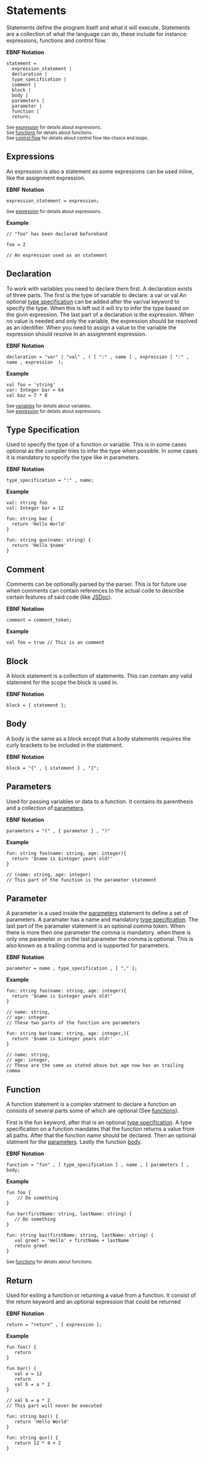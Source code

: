 # Statements

Statements define the program itself and what it will execute. Statements are a collection of what the language can do, these include for instance: expressions, functions and control flow.

__EBNF Notation__
```ebnf
statement =
  expression_statement |
  declaration |
  type_specification |
  comment |
  block |
  body |
  parameters |
  parameter |
  function |
  return;
```

<sub>See [expression](expressions.md) for details about expressions.</sub>  
<sub>See [functions](functions.md) for details about functions.</sub>  
<sub>See [control flow](control-flow.md) for details about control flow like choice and loops.</sub>

## Expressions

An expression is also a statement as some expressions can be used inline, like the assignment expression.

__EBNF Notation__
```ebnf
expression_statement = expression;
```

<sub>See [expression](expressions.md) for details about expressions.</sub>  

__Example__
```ttr
// "foo" has been declared beforehand

foo = 2

// An expression used as an statement
```

## Declaration

To work with variables you need to declare them first. A declaration exists of three parts. The first is the type of variable to declare: a var or val An optional [type specification](#Type-Specification) can be added after the var/val keyword to specify the type. When this is left out it will try to infer the type based on the givin expression. The last part of a declaration is the expression. When no value is needed and only the variable, the expression should be resolved as an identifier. When you need to assign a value to the variable the expression should resolve in an assignment expression.

__EBNF Notation__
```ebnf
declaration = "var" | "val" , ( [ ":" , name ] , expression | ":" , name , expression  );
```

__Example__
```ttr
val foo = 'string'
var: Integer bar = 64
val baz = 7 * 8
```

<sub>See [variables](variables.md) for details about variables.</sub>  
<sub>See [expression](expressions.md) for details about expressions.</sub>  

## Type Specification

Used to specify the type of a function or variable. This is in some cases optional as the compiler tries to infer the type when possible. In some cases it is mandatory to specify the type like in parameters.

__EBNF Notation__
```ebnf
type_specification = ":" , name;
```

__Example__
```ttr
val: string foo
val: Integer bar = 12

fun: string baz {
  return 'Hello World'
}

fun: string qux(name: string) {
  return 'Hello $name'
}
```

## Comment

Comments can be optionally parsed by the parser. This is for future use when comments can contain references to the actual code to describe certain features of said code (like [JSDoc](https://jsdoc.app/index.html)).

__EBNF Notation__
```ebnf
comment = comment_token;
```

__Example__
```ttr
val foo = true // This is an comment
```

## Block

A block statement is a collection of statements. This can contain any valid statement for the scope the block is used in.

__EBNF Notation__
```ebnf
block = { statement };
```

## Body

A body is the same as a block except that a body statements requires the curly brackets to be included in the statement.

__EBNF Notation__
```ebnf
block = "{" , { statement } , "}";
```

## Parameters

Used for passing variables or data to a function. It contains its parenthesis and a collection of [parameters](#parameter).

__EBNF Notation__
```ebnf
parameters = "(" , { parameter } , ")"
```

__Example__
```ttr
fun: string foo(name: string, age: integer){
  return '$name is $integer years old!'
}

// (name: string, age: integer)
// This part of the function is the parameter statement
```

## Parameter

A parameter is a used inside the [parameters](#parameters) statement to define a set of parameters. A paramater has a name and mandatory [type specification](#Type-Specification). The last part of the paramater statement is an optional comma token. When there is more then one parameter the comma is mandatory. when there is only one parameter or on the last parameter the comma is optional. This is also known as a trailing comma and is supported for parameters.

__EBNF Notation__
```ebnf
parameter = name , type_specification , [ "," ];
```

__Example__
```ttr
fun: string foo(name: string, age: integer){
  return '$name is $integer years old!'
}

// name: string,
// age: integer
// These two parts of the function are parameters

fun: string bar(name: string, age: integer,){
  return '$name is $integer years old!'
}

// name: string,
// age: integer,
// These are the same as stated above but age now has an trailing comma
```

## Function

A function statement is a complex statment to declare a function an consists of several parts some of which are optional (See [functions](functions.md)).

First is the fun keyword, after that is an optional [type specification](#Type-Specification). A type specification on a function mandates that the function returns a value from all paths. After that the function name should be declared. Then an optional statment for the [parameters](#parameters). Lastly the function [body](#body).

__EBNF Notation__
```ebnf
function = "fun" , [ type_specification ] , name , [ parameters ] , body;
```

__Example__
```ttr
fun foo {
    // Do something
}

fun bar(firstName: string, lastName: string) {
   // Do something
}

fun: string baz(firstName: string, lastName: string) {
   val greet = 'Hello' + firstName + lastName
   return greet
}
```

<sub>See [functions](functions.md) for details about functions.</sub>

## Return

Used for exiting a function or returning a value from a function. It consist of the return keyword and an optional expression that could be returned

__EBNF Notation__
```ebnf
return = "return" , [ expression ];
```

__Example__
```ttr
fun foo() {
   return
}

fun bar() {
   val a = 12
   return
   val b = a * 2
}

// val b = a * 2
// This part will never be executed

fun: string baz() {
   return 'Hello World'
}

fun: string qux() {
   return 12 * 4 + 2
}
```
